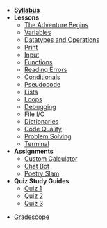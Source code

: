 - **[Syllabus](README.md)**
- **Lessons**
  - [The Adventure Begins](Lessons/adventure_begins.md)
  - [Variables](Lessons/variables.md)
  - [Datatypes and Operations](Lessons/datatypes_operations.md)
  - [Print](Lessons/print.md)
  - [Input](Lessons/input.md)
  - [Functions](Lessons/functions.md)
  - [Reading Errors](Lessons/reading_errors.md)
  - [Conditionals](Lessons/conditionals.md)
  - [Pseudocode](Lessons/pseudocode.md)
  - [Lists](Lessons/lists.md)
  - [Loops](Lessons/loops.md)
  - [Debugging](Lessons/debugging.md)
  - [File I/O](Lessons/file_io.md)
  - [Dictionaries](Lessons/dictionaries.md)
  - [Code Quality](Lessons/code_quality.md)
  - [Problem Solving](Lessons/problem_solving.md)
  - [Terminal](Lessons/terminal.md)
- **Assignments**
  - [Custom Calculator](Lessons/custom_calculator.md)
  - [Chat Bot](Lessons/chat_bot.md)
  - [Poetry Slam](Lessons/poetry_slam.md)
- **Quiz Study Guides**
  - [Quiz 1](Lessons/quiz1.md)
  - [Quiz 2](Lessons/quiz2.md)
  - [Quiz 3](Lessons/quiz3.md)
* [Gradescope](https://www.gradescope.com/courses/154615)
